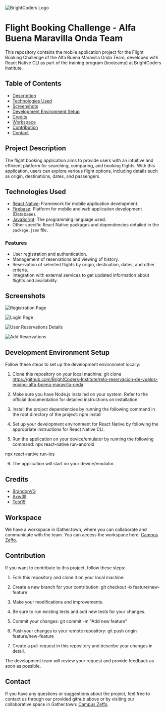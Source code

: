 ![BrightCoders Logo](img/logo.png)

# Flight Booking Challenge - Alfa Buena Maravilla Onda Team

This repository contains the mobile application project for the Flight Booking Challenge of the Alfa Buena Maravilla Onda Team, developed with React Native CLI as part of the training program (bootcamp) at BrightCoders Institute.

## Table of Contents

- [Description](#project-description)
- [Technologies Used](#technologies-used)
- [Screenshots](#screenshots)
- [Development Environment Setup](#development-environment-setup)
- [Credits](#credits)
- [Workspace](#workspace)
- [Contribution](#contribution)
- [Contact](#contact)

## Project Description

The flight booking application aims to provide users with an intuitive and efficient platform for searching, comparing, and booking flights. With this application, users can explore various flight options, including details such as origin, destinations, dates, and passengers.

## Technologies Used

- [React Native](https://reactnative.dev): Framework for mobile application development.
- [Firebase](https://firebase.google.com): Platform for mobile and web application development (Database).
- [JavaScript](https://developer.mozilla.org/es/docs/Web/JavaScript): The programming language used.
- Other specific React Native packages and dependencies detailed in the `package.json` file.

### Features

- User registration and authentication.
- Management of reservations and viewing of history.
- Reservation of selected flights by origin, destination, dates, and other criteria.
- Integration with external services to get updated information about flights and availability.

## Screenshots

![Registration Page](img/Register.png)

![Login Page](img/LogIn.png)

![User Reservations Details](img/Details.png)

![Add Reservations](img/AddReservations.png)

## Development Environment Setup

Follow these steps to set up the development environment locally:

1. Clone this repository on your local machine:
   git clone https://github.com/BrightCoders-Institute/reto-reservacion-de-vuelos-equipo-alfa-buena-maravilla-onda

2. Make sure you have Node.js installed on your system. Refer to the official documentation for detailed instructions on installation.

3. Install the project dependencies by running the following command in the root directory of the project:
   npm install

4. Set up your development environment for React Native by following the appropriate instructions for React Native CLI.

5. Run the application on your device/emulator by running the following command:
   npx react-native run-android

npx react-native run-ios

6. The application will start on your device/emulator.

## Credits

- [BrandonVG](https://github.com/BrandonVG)
- [Axw3ll](https://github.com/Axw3ll)
- [Tole15](https://github.com/Tole15)

## Workspace

We have a workspace in Gather.town, where you can collaborate and communicate with the team. You can access the workspace here: [Campus Zeffo](https://app.gather.town/app/Xqjd4OwO4fzoQAHV/campus-zeffo).

## Contribution

If you want to contribute to this project, follow these steps:

1. Fork this repository and clone it on your local machine.

2. Create a new branch for your contribution:
   git checkout -b feature/new-feature

3. Make your modifications and improvements.

4. Be sure to run existing tests and add new tests for your changes.

5. Commit your changes:
   git commit -m "Add new feature"

6. Push your changes to your remote repository:
   git push origin feature/new-feature

7. Create a pull request in this repository and describe your changes in detail.

The development team will review your request and provide feedback as soon as possible.

## Contact

If you have any questions or suggestions about the project, feel free to contact us through our provided github above or by visiting our collaborative space in Gather.town: [Campus Zeffo](https://app.gather.town/app/Xqjd4OwO4fzoQAHV/campus-zeffo).
